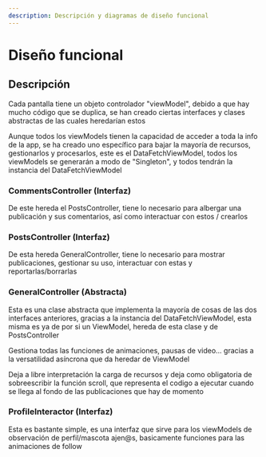 ```yaml
---
description: Descripción y diagramas de diseño funcional
---
```


# Diseño funcional

## Descripción

Cada pantalla tiene un objeto controlador "viewModel", debido a que hay mucho código que se duplica, se han creado ciertas interfaces y clases abstractas de las cuales heredarían estos

Aunque todos los viewModels tienen la capacidad de acceder a toda la info de la app, se ha creado uno específico para bajar la mayoría de recursos, gestionarlos y procesarlos, este es el DataFetchViewModel, todos los viewModels se generarán a modo de "Singleton", y todos tendrán la instancia del DataFetchViewModel

### CommentsController (Interfaz)

De este hereda el PostsController, tiene lo necesario para albergar una publicación y sus comentarios, así como interactuar con estos / crearlos

### PostsController (Interfaz)

De esta hereda GeneralController, tiene lo necesario para mostrar publicaciones, gestionar su uso, interactuar con estas y reportarlas/borrarlas

### GeneralController (Abstracta)

Esta es una clase abstracta que implementa la mayoría de cosas de las dos interfaces anteriores, gracias a la instancia del DataFetchViewModel, esta misma es ya de por si un ViewModel, hereda de esta clase y de PostsController

Gestiona todas las funciones de animaciones, pausas de video... gracias a la versatilidad asíncrona que da heredar de ViewModel

Deja a libre interpretación la carga de recursos y deja como obligatoria de sobreescribir la función scroll, que representa el codigo a ejecutar cuando se llega al fondo de las publicaciones que hay de momento

### ProfileInteractor (Interfaz)

Esta es bastante simple, es una interfaz que sirve para los viewModels de observación de perfil/mascota ajen@s, basicamente funciones para las animaciones de follow



